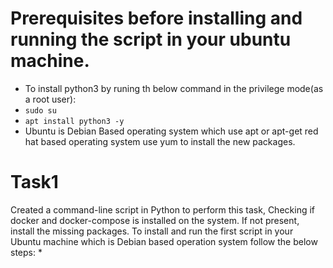 # Prerequisites before installing and running the script in your ubuntu machine.
* To install python3 by runing th below command in the privilege mode(as a root user):
* `sudo su`
* `apt install python3 -y`
*  Ubuntu is Debian Based operating system which use apt or apt-get red hat based operating system use yum to install the new packages.
# Task1 
Created a command-line script in Python to perform this task, Checking if docker and docker-compose is installed on the system. If not present, install the missing packages.
To install and run the first script in your Ubuntu machine which is Debian based operation system follow the below steps:
*
